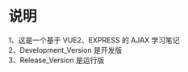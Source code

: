 # 说明
1、这是一个基于 VUE2、EXPRESS 的 AJAX 学习笔记<br>
2、Development_Version 是开发版<br>
3、Release_Version 是运行版<br>
